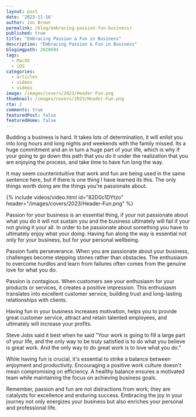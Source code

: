 ```yaml
---
layout: post
date: '2023-11-16'
author: Jon Brown
permalink: /blog/embracing-passion-fun-business/
published: true
title: "Embracing Passion & Fun in Business"
description: "Embracing Passion & Fun in Business"
blogimgpath: 2020604
tags:
  - MacOS
  - iOS
categories:
  - articles
  - videos
  - videos
image: /images/covers/2023/Header-Fun.png
thumbnail: /images/covers/2023/Header-Fun.png
cta: 2
comments: true
featuredPost: false
featuredHome: false
---
```

Budding a business is hard. It takes lots of determination, it will enlist you into long hours and long nights and weekends with the family missed. Its a huge commitment and an in turn a huge part of your life, which is why if your going to go down this path that you do it under the realization that you are enjoying the process, and take time to have fun long the way. 

It may seem counterintuitive that work and fun are being used in the same sentence here, but if there is one thing I have learned its this. The only things worth doing are the things you're passionate about. 

{% include videos/video.html id="82D0c1DYtzo" header="/images/covers/2023/Header-Fun.png" %}

Passion for your business is an essential thing, if your not passionate about what you do it will not sustain you and the business ultimately will fail if your not giving it your all. In order to be passionate about something you have to ultimately enjoy what your doing. Having fun along the way is essential not only for your business, but for your personal wellbeing. 

Passion fuels perseverance. When you are passionate about your business, challenges become stepping stones rather than obstacles. The enthusiasm to overcome hurdles and learn from failures often comes from the genuine love for what you do.

Passion is contagious. When customers see your enthusiasm for your products or services, it creates a positive impression. This enthusiasm translates into excellent customer service, building trust and long-lasting relationships with clients.

Having fun in your business increases motivation, helps you to provide great customer service, attract and retain talented employees, and ultimately will increase your profits.

Steve Jobs said it best when he said "Your work is going to fill a large part of your life, and the only way to be truly satisfied is to do what you believe is great work. And the only way to do great work is to love what you do."

While having fun is crucial, it's essential to strike a balance between enjoyment and productivity. Encouraging a positive work culture doesn't mean compromising on efficiency. A healthy balance ensures a motivated team while maintaining the focus on achieving business goals.

Remember, passion and fun are not distractions from work; they are catalysts for excellence and enduring success. Embracing the joy in your journey not only energizes your business but also enriches your personal and professional life.
